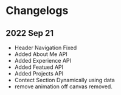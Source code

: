 # Changelogs

## 2022 Sep 21

- Header Navigation Fixed
- Added About Me API
- Added Experience API
- Added Featued API
- Added Projects API
- Contect Section Dynamically using data
- remove animation off canvas removed.